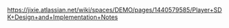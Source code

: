 https://jixie.atlassian.net/wiki/spaces/DEMO/pages/1440579585/Player+SDK+Design+and+Implementation+Notes
